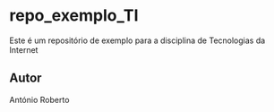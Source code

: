 # repo_exemplo_TI
Este é um repositório de exemplo para a disciplina de Tecnologias da Internet

## Autor
António Roberto


